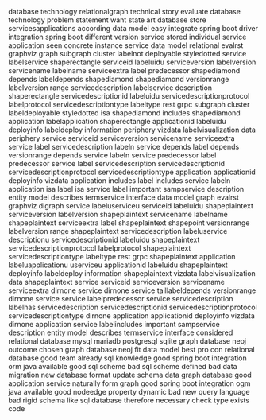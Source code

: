 database technology relationalgraph technical story evaluate database technology problem statement want state art database store servicesapplications according data model easy integrate spring boot driver integration spring boot different version service stored individual service application seen concrete instance service data model relational evalrst graphviz graph subgraph cluster labelnot deployable styledotted service labelservice shaperectangle serviceid labeluidu serviceversion labelversion servicename labelname serviceextra label predecessor shapediamond depends labeldepends shapediamond shapediamond versionrange labelversion range servicedescription labelservice description shaperectangle servicedescriptionid labeluidu servicedescriptionprotocol labelprotocol servicedescriptiontype labeltype rest grpc subgraph cluster labeldeployable styledotted isa shapediamond includes shapediamond application labelapplication shaperectangle applicationid labeluidu deployinfo labeldeploy information periphery vizdata labelvisualization data periphery service serviceid serviceversion servicename serviceextra service label servicedescription labeln service depends label depends versionrange depends service labeln service predecessor label predecessor service label servicedescription servicedescriptionid servicedescriptionprotocol servicedescriptiontype application applicationid deployinfo vizdata application includes label includes service labeln application isa label isa service label important sampservice description entity model describes termservice interface data model graph evalrst graphviz digraph service labeluserviceu serviceid labeluidu shapeplaintext serviceversion labelversion shapeplaintext servicename labelname shapeplaintext serviceextra label shapeplaintext shapepoint versionrange labelversion range shapeplaintext servicedescription labeluservice descriptionu servicedescriptionid labeluidu shapeplaintext servicedescriptionprotocol labelprotocol shapeplaintext servicedescriptiontype labeltype rest grpc shapeplaintext application labeluapplicationu userviceu applicationid labeluidu shapeplaintext deployinfo labeldeploy information shapeplaintext vizdata labelvisualization data shapeplaintext service serviceid serviceversion servicename serviceextra dirnone service dirnone service taillabeldepends versionrange dirnone service service labelpredecessor service servicedescription labelhas servicedescription servicedescriptionid servicedescriptionprotocol servicedescriptiontype dirnone application applicationid deployinfo vizdata dirnone application service labelincludes important sampservice description entity model describes termservice interface considered relational database mysql mariadb postgresql sqlite graph database neoj outcome chosen graph database neoj fit data model best pro con relational database good team already sql knowledge good spring boot integration orm java available good sql scheme bad sql scheme defined bad data migration new database format update schema data graph database good application service naturally form graph good spring boot integration ogm java available good nodeedge property dynamic bad new query language bad rigid schema like sql database therefore necessary check type exists code
